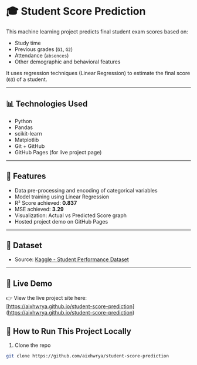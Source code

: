 # 🎓 Student Score Prediction

This machine learning project predicts final student exam scores based on:
- Study time
- Previous grades (`G1`, `G2`)
- Attendance (`absences`)
- Other demographic and behavioral features

It uses regression techniques (Linear Regression) to estimate the final score (`G3`) of a student.

---

## 📊 Technologies Used

- Python
- Pandas
- scikit-learn
- Matplotlib
- Git + GitHub
- GitHub Pages (for live project page)

---

## 🚀 Features

- Data pre-processing and encoding of categorical variables
- Model training using Linear Regression
- R² Score achieved: **0.837**
- MSE achieved: **3.29**
- Visualization: Actual vs Predicted Score graph
- Hosted project demo on GitHub Pages

---

## 📁 Dataset

- Source: [Kaggle - Student Performance Dataset](https://www.kaggle.com/datasets/impapan/student-performance-data-set)

---

## 🔗 Live Demo

👉 View the live project site here:  
[https://aixhwrya.github.io/student-score-prediction]
(https://aixhwrya.github.io/student-score-prediction)



## 📌 How to Run This Project Locally

1. Clone the repo  
```bash
git clone https://github.com/aixhwrya/student-score-prediction
